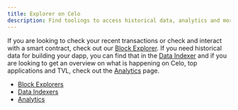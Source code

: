 ```yaml
---
title: Explorer on Celo
description: Find toolings to access historical data, analytics and more in this section.
---
```


If you are looking to check your recent transactions or check and interact with a smart contract, check out our <ColoredText>[Block Explorer](./block-explorer.md)</ColoredText>. 
If you need historical data for building your dapp, you can find that in the <ColoredText>[Data Indexer](../indexer/overview.md)</ColoredText> and if you are looking to get an overview on what is happening on Celo, top applications and TVL, check out the <ColoredText>[Analytics](./analytics.md)</ColoredText> page.  


- [Block Explorers](./block-explorers.md)
- [Data Indexers](../indexer/overview.md)
- [Analytics](./analytics.md)